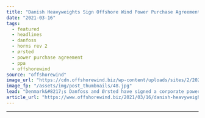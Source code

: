 ```yaml
---
title: "Danish Heavyweights Sign Offshore Wind Power Purchase Agreement"
date: "2021-03-16"
tags: 
  - featured
  - headlines
  - danfoss
  - horns rev 2
  - ørsted
  - power purchase agreement
  - ppa
  - offshorewind
source: "offshorewind"
image_url: "https://cdn.offshorewind.biz/wp-content/uploads/sites/2/2021/03/16160003/Danish-Heavyweights-Sign-Offshore-Wind-Power-Purchase-Agreement.jpg"
image_fp: "/assets/img/post_thumbnails/48.jpg"
lead: "Denmark&#8217;s Danfoss and Ørsted have signed a corporate power purchase agreement for 27 MW"
article_url: "https://www.offshorewind.biz/2021/03/16/danish-heavyweights-sign-offshore-wind-power-purchase-agreement/"
---
```


---
